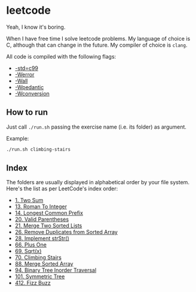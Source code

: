 # leetcode

Yeah, I know it's boring.

When I have free time I solve leetcode problems. My language of choice is C, although that can change in the future. My compiler of choice is `clang`.

All code is compiled with the following flags:

* [-std=c99](https://clang.llvm.org/docs/ClangCommandLineReference.html#cmdoption-clang-std)
* [-Werror](https://clang.llvm.org/docs/UsersManual.html#cmdoption-werror)
* [-Wall](https://clang.llvm.org/docs/DiagnosticsReference.html#wall)
* [-Wpedantic](https://clang.llvm.org/docs/DiagnosticsReference.html#wpedantic)
* [-Wconversion](https://clang.llvm.org/docs/DiagnosticsReference.html#wconversion)

## How to run

Just call `./run.sh` passing the exercise name (i.e. its folder) as argument.

Example:

```sh
./run.sh climbing-stairs
```

## Index

The folders are usually displayed in alphabetical order by your file system. Here's the list as per LeetCode's index order:

* [1. Two Sum](./two-sum/)
* [13. Roman To Integer](./roman-to-integer/)
* [14. Longest Common Prefix](./longest-common-prefix/)
* [20. Valid Parentheses](./valid-parentheses/)
* [21. Merge Two Sorted Lists](./merge-two-sorted-lists/)
* [26. Remove Duplicates from Sorted Array](./remove-duplicates-from-sorted-array/)
* [28. Implement strStr()](./implement-strstr/)
* [66. Plus One](./plus-one/)
* [69. Sqrt(x)](./sqrtx/)
* [70. Climbing Stairs](./climbing-stairs/)
* [88. Merge Sorted Array](./merge-sorted-array/)
* [94. Binary Tree Inorder Traversal](./binary-tree-inorder-traversal/)
* [101. Symmetric Tree](./symmetric-tree/)
* [412. Fizz Buzz](./fizz-buzz/)
